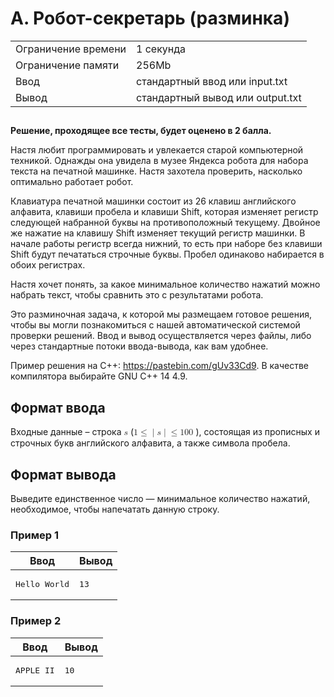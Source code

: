 <div class="header">
<h1 class="title">A. Робот-секретарь (разминка)</h1>
<table>
<tr class="time-limit">
<td class="property-title">Ограничение времени</td>
<td>1&nbsp;секунда</td>
</tr>
<tr class="memory-limit">
<td class="property-title">Ограничение памяти</td>
<td>256Mb</td>
</tr>
<tr class="input-file">
<td class="property-title">Ввод</td>
<td colspan="1">стандартный ввод или input.txt</td>
</tr>
<tr class="output-file">
<td class="property-title">Вывод</td>
<td colspan="1">стандартный вывод или output.txt</td>
</tr>
</table>
</div>
<h2></h2>
<div class="legend"><span style="font-weight: bold;">Решение, проходящее все тесты, будет оценено в 2 балла.</span><!--l. 49-->
<p style="text-indent: 0em;">Настя любит программировать и увлекается старой компьютерной техникой. Однажды она увидела в
музее Яндекса робота для набора текста на печатной машинке. Настя захотела проверить, насколько оптимально работает робот.
<!--l. 51-->
</p><p style="text-indent: 0em;">Клавиатура печатной машинки состоит из 26 клавиш английского алфавита, клавиши пробела и
клавиши Shift, которая изменяет регистр следующей набранной буквы на противоположный текущему. Двойное же нажатие на клавишу
Shift изменяет текущий регистр машинки. В начале работы регистр всегда нижний, то есть при наборе без клавиши Shift будут
печататься строчные буквы. Пробел одинаково набирается в обоих регистрах. <!--l. 53-->
</p><p style="text-indent: 0em;">Настя хочет понять, за какое минимальное количество нажатий можно набрать текст, чтобы сравнить
это с результатами робота. <!--l. 55-->
</p><p style="text-indent: 0em;">Это разминочная задача, к которой мы размещаем готовое решения, чтобы вы могли познакомиться
с нашей автоматической системой проверки решений. Ввод и вывод осуществляется через файлы, либо через стандартные потоки ввода-вывода,
как вам удобнее. <!--l. 57-->
</p><p style="text-indent: 0em;">Пример решения на С++: <a href="https://pastebin.com/gUv33Cd9">https://pastebin.com/gUv33Cd9</a>.
В качестве компилятора выбирайте GNU C++ 14 4.9. </p>
<p></p>
<p></p>
<p></p>
<p></p>

</div>
<h2>Формат ввода</h2>
<div class="input-specification"> Входные данные&nbsp;– строка <!--l. 60--><math display="inline" style="text-indent: 0em;" xmlns="http://www.w3.org/1998/Math/MathML"><mi>s</mi></math>
(<!--l. 60--><math display="inline" style="text-indent: 0em;" xmlns="http://www.w3.org/1998/Math/MathML"><mn>1</mn> <mo>≤</mo><mo>|</mo><mi>s</mi><mo>|</mo><mo>≤</mo>
<mn>1</mn><mn>0</mn><mn>0</mn><mspace width="0.3em"><mn>0</mn><mn>0</mn><mn>0</mn></mspace></math>), состоящая из прописных
и строчных букв английского алфавита, а также символа пробела. 
</div>
<h2>Формат вывода</h2>
<div class="output-specification"> Выведите единственное число&nbsp;— минимальное количество нажатий, необходимое, чтобы напечатать данную строку. </div>
<h3>Пример 1</h3>
<table class="sample-tests">
<thead>
<tr>
<th>Ввод</th>
<th>Вывод</th>
</tr>
</thead>
<tbody>
<tr>
<td><pre>Hello World
</pre></td>
<td><pre>13
</pre></td>
</tr>
</tbody>
</table>
<h3>Пример 2</h3>
<table class="sample-tests">
<thead>
<tr>
<th>Ввод</th>
<th>Вывод</th>
</tr>
</thead>
<tbody>
<tr>
<td><pre>APPLE II
</pre></td>
<td><pre>10
</pre></td>
</tr>
</tbody>
</table>
